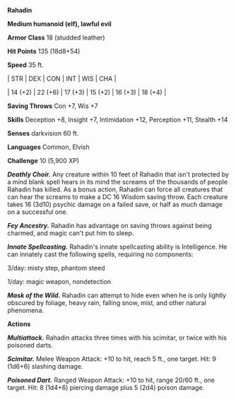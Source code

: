 **Rahadin**

**Medium humanoid (elf), lawful evil**

**Armor Class** 18 (studded leather)

**Hit Points** 135 (18d8+54)

**Speed** 35 ft.

|   STR   |   DEX   |   CON   |   INT   |   WIS   |   CHA   |
  
| 14 (+2) | 22 (+6) | 17 (+3) | 15 (+2) | 16 (+3) | 18 (+4) |

**Saving Throws** Con +7, Wis +7

**Skills** Deception +8, Insight +7, Intimidation +12, Perception +11, Stealth +14

**Senses** darkvision 60 ft.

**Languages** Common, Elvish

**Challenge** 10 (5,900 XP)

***Deathly Choir.*** Any creature within 10 feet of Rahadin that isn't protected by a mind blank spell hears in its mind the screams of the thousands of people Rahadin has killed. As a bonus action, Rahadin can force all creatures that can hear the screams to make a DC 16 Wisdom saving throw. Each creature takes 16 (3d10) psychic damage on a failed save, or half as much damage on a successful one.

***Fey Ancestry.*** Rahadin has advantage on saving throws against being charmed, and magic can't put him to sleep.

***Innate Spellcasting.*** Rahadin's innate spellcasting ability is Intelligence. He can innately cast the following spells, requiring no components:

3/day: misty step, phantom steed

1/day: magic weapon, nondetection

***Mask of the Wild.*** Rahadin can attempt to hide even when he is only lightly obscured by foliage, heavy rain, falling snow, mist, and other natural phenomena.

**Actions**

***Multiattack.*** Rahadin attacks three times with his scimitar, or twice with his poisoned darts.

***Scimitar.*** Melee Weapon Attack: +10 to hit, reach 5 ft., one target. Hit: 9 (1d6+6) slashing damage.

***Poisoned Dart.*** Ranged Weapon Attack: +10 to hit, range 20/60 ft., one target. Hit: 8 (1d4+6) piercing damage plus 5 (2d4) poison damage.


